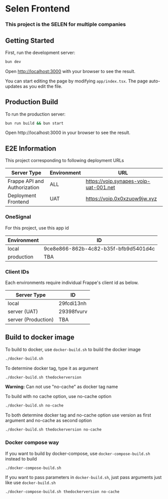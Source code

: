 # Selen Frontend

### This project is the SELEN for multiple companies

## Getting Started

First, run the development server:

```bash
bun dev
```

Open [http://localhost:3000](http://localhost:3000) with your browser to see the result.

You can start editing the page by modifying `app/index.tsx`. The page auto-updates as you edit the file.

## Production Build

To run the production server:

```bash
bun run build && bun start
```

Open http://localhost:3000 in your browser to see the result.

## E2E Information

This project corresponding to following deployment URLs

| Server Type                  | Environment | URL                                   |
| ---------------------------- | ----------- | ------------------------------------- |
| Frappe API and Authorization | ALL         | https://voip.synapes-voip-uat-001.net |
| Deployment Frontend          | UAT         | https://voip.0x0xzuow9jw.xyz          |

### OneSignal

For this project, use this app id

| Environment | ID                                   |
| ----------- | ------------------------------------ |
| local       | 9ce8e866-862b-4c82-b35f-bfb9d5401d4c |
| production  | TBA                                  |

### Client IDs

Each environments require individual Frappe's client id as below.

| Server Type         | ID         |
| ------------------- | ---------- |
| local               | 29fcdi13nh |
| server (UAT)        | 29398fvurv |
| server (Production) | TBA        |

## Build to docker image

To build to docker, use `docker-build.sh` to build the docker image

```bash
./docker-build.sh
```

To determine docker tag, type it as argument

```bash
./docker-build.sh thedockerversion
```

**Warning:** Can not use "no-cache" as docker tag name

To build with no cache option, use no-cache option

```bash
./docker-build.sh no-cache
```

To both determine docker tag and no-cache option use version as first argument and no-cache as second option

```bash
./docker-build.sh thedockerversion no-cache
```

### Docker compose way

If you want to build by docker-compose, use `docker-compose-build.sh` instead to build

```bash
./docker-compose-build.sh
```

If you want to pass parameters in `docker-build.sh`, just pass arguments just like use `docker-build.sh`

```bash
./docker-compose-build.sh thedockerversion no-cache
```
